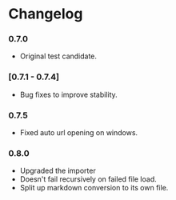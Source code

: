 # Changelog
### 0.7.0 
- Original test candidate.

### [0.7.1 - 0.7.4] 
- Bug fixes to improve stability.

### 0.7.5 
- Fixed auto url opening on windows.

### 0.8.0 
- Upgraded the importer
- Doesn't fail recursively on failed file load.
- Split up markdown conversion to its own file.
